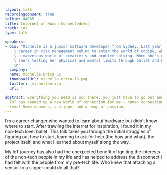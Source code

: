 ```yaml
---
layout: talk
recordingconsent: true
talkid: 44085
title: Internet of Human Connectedness
track: iot
type: talk

speakers:
- bio: "Michelle is a junior software developer from Sydney. Last year, she left her\
    \ career in risk management behind to enter the world of coding, where she discovered\
    \ a marvelous world of creativity and problem-solving. When she's not debugging,\
    \ she's testing her physical and mental limits through ballet and bouldering.\r\
    \n"
  company: ''
  name: Michelle Erica Lo
  thumbnailUrl: michelle-erica-lo.png
  twitter: _michelleerica
  url: ''

abstract: Everything you need is out there, you just have to go out and get it.
  IoT has opened up a new world of connection for me - human connection. The
  keys? Some sensors, a slipper and a heap of passion.
---
```


I’m a career changer who wanted to learn about hardware but didn’t know where to start. After trawling the internet for inspiration, I found it in my non-tech love: ballet. This talk takes you through the initial struggles of figuring out how to start, learning to ask for help (the how and what), the project itself, and what I learned about myself along the way.

My IoT journey has also had the unexpected benefit of igniting the interests of the non-tech people in my life and has helped to address the disconnect I had felt with the people from my pre-tech life. Who knew that attaching a sensor to a slipper could do all that?
